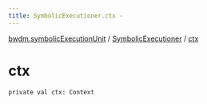 ```yaml
---
title: SymbolicExecutioner.ctx - 
---
```


[bwdm.symbolicExecutionUnit](../index.html) / [SymbolicExecutioner](index.html) / [ctx](./ctx.html)

# ctx

`private val ctx: Context`